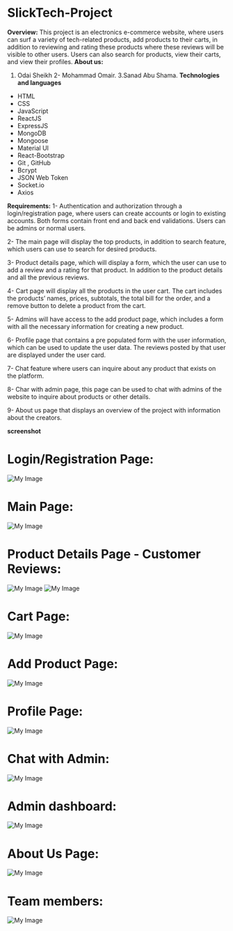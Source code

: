 # SlickTech-Project
**Overview:**
This project is an electronics e-commerce website, where users can surf a variety of tech-related products, add products to their carts, in addition to reviewing and rating these products where these reviews will be visible to other users. Users can also search for products, view their carts, and view their profiles.
**About us:**
1. Odai Sheikh
2-	Mohammad Omair.
3.Sanad Abu Shama.
**Technologies and languages**
- HTML
- CSS
- JavaScript
- ReactJS
- ExpressJS
- MongoDB
- Mongoose
- Material UI
- React-Bootstrap
- Git , GitHub
- Bcrypt
- JSON Web Token
- Socket.io
-	Axios

**Requirements:**
1-	Authentication and authorization through a login/registration page, where users can create accounts or login to existing accounts. Both forms contain front end and back end validations. Users can be admins or normal users.

2-	The main page will display the top products, in addition to search feature, which users can use to search for desired products.

3-	Product details page, which will display a form, which the user can use to add a review and a rating for that product. In addition to the product details and all the previous reviews.

4-	Cart page will display all the products in the user cart. The cart includes the products’ names, prices, subtotals, the total bill for the order, and a remove button to delete a product from the cart.

5-	Admins will have access to the add product page, which includes a form with all the necessary information for creating a new product.

6-	Profile page that contains a pre populated form with the user information, which can be used to update the user data. The reviews posted by that user are displayed under the user card.

7-	Chat feature where users can inquire about any product that exists on the platform.

8-	Char with admin page, this page can be used to chat with admins of the website to inquire about products or other details.

9-	About us page that displays an overview of the project with information about the creators.

**screenshot**
# Login/Registration Page:
![My Image](https://github.com/odaisheikh/SlickTech-Project/blob/master/ReadMeImages/log_reg.PNG)

# Main Page:
![My Image](https://github.com/odaisheikh/SlickTech-Project/blob/master/ReadMeImages/main.PNG)

# Product Details Page - Customer Reviews:
![My Image](https://github.com/odaisheikh/SlickTech-Project/blob/master/ReadMeImages/product%20details.PNG)
![My Image](https://github.com/odaisheikh/SlickTech-Project/blob/master/ReadMeImages/reviews.PNG)

# Cart Page:
![My Image](https://github.com/odaisheikh/SlickTech-Project/blob/master/ReadMeImages/cart.PNG)

# Add Product Page:
![My Image](https://github.com/odaisheikh/SlickTech-Project/blob/master/ReadMeImages/addproduct.PNG)

# Profile Page:
![My Image](https://github.com/odaisheikh/SlickTech-Project/blob/master/ReadMeImages/profile.PNG)

# Chat with Admin:
![My Image](https://github.com/odaisheikh/SlickTech-Project/blob/master/ReadMeImages/chat.PNG)

# Admin dashboard:
![My Image](https://github.com/odaisheikh/SlickTech-Project/blob/master/ReadMeImages/Admin%20dashboard.PNG)


# About Us Page:
![My Image](https://github.com/odaisheikh/SlickTech-Project/blob/master/ReadMeImages/Aboutus.PNG)

# Team members:
![My Image](https://github.com/odaisheikh/SlickTech-Project/blob/master/ReadMeImages/team%20members.PNG)


